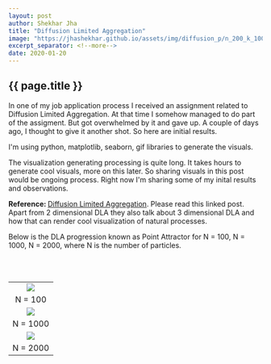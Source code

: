 ```yaml
---
layout: post
author: Shekhar Jha
title: "Diffusion Limited Aggregation"
image: "https://jhashekhar.github.io/assets/img/diffusion_p/n_200_k_1000_1.gif"
excerpt_separator: <!--more-->
date: 2020-01-20
---
```

<h2>{{ page.title }}</h2>

<p>In one of my job application process I received an assignment related to Diffusion Limited Aggregation. At that time I somehow managed to do part of the assigment. But got overwhelmed by it and gave up. A couple of days ago, I thought to give it another shot. So here are initial results.</p>

<p>I'm using python, matplotlib, seaborn, gif libraries to generate the visuals.</p>

<p>The visualization generating processing is quite long. It takes hours to generate cool visuals, more on this later. So sharing visuals in this post would be ongoing process. Right now I'm sharing some of my inital results and observations.</p>

<p><b>Reference: </b><a href="http://paulbourke.net/fractals/dla/"> Diffusion Limited Aggregation</a>. Please read this linked post. Apart from 2 dimensional DLA they also talk about 3 dimensional DLA and how that can render cool visualization of natural processes.</p>

<p>Below is the DLA progression known as Point Attractor for N = 100, N = 1000, N = 2000, where N is the number of particles.</p>

<table style="width: 100%; text-align: center;">
<tr>
    <td><img src="https://jhashekhar.github.io/assets/img/diffusion_p/n_200_k_100.gif"></td> 
</tr>

<tr>
    <td>N = 100</td>
</tr>
<br>
<tr>
    <td><img src="https://jhashekhar.github.io/assets/img/diffusion_p/n_200_k_1000_1.gif"></td>
</tr>

<tr>
    <td>N = 1000</td>
</tr>
<br>
<tr>
    <td><img src="https://jhashekhar.github.io/assets/img/diffusion_p/n_200_k_2000.gif"></td>
</tr>
<tr>
    <td>N = 2000</td>
</tr>
</table>

<!--<img src="https://jhashekhar.github.io/assets/img/diffusion_p/n_500.png" width="400px" height="400px" align="center">-->
